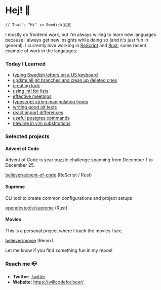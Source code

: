 # Hej! :wave:

`// That's "Hi" in Swedish` 🇸🇪

I mostly do frontend work, but I'm always willing to learn new languages because I always get new insights while doing so (and it's just fun in general). I currently love working in [ReScript](https://rescript-lang.org/) and [Rust](https://www.rust-lang.org/), some recent example of work in the langauges:

### Today I Learned

<!--START_SECTION:feed-->
* [typing Swedish letters on a US keyboard](https:&#x2F;&#x2F;willcodefor.beer&#x2F;posts&#x2F;typing-swedish-letters-on-a-us-keyboard&#x2F;)
* [update all git branches and clean up deleted ones](https:&#x2F;&#x2F;willcodefor.beer&#x2F;posts&#x2F;update-all-git-branches-and-clean-up-deleted-ones&#x2F;)
* [creating luck](https:&#x2F;&#x2F;willcodefor.beer&#x2F;posts&#x2F;creating-luck&#x2F;)
* [using intl for lists](https:&#x2F;&#x2F;willcodefor.beer&#x2F;posts&#x2F;using-intl-for-lists&#x2F;)
* [effective meetings](https:&#x2F;&#x2F;willcodefor.beer&#x2F;posts&#x2F;effective-meetings&#x2F;)
* [typescript string manipulation types](https:&#x2F;&#x2F;willcodefor.beer&#x2F;posts&#x2F;typescript-string-manipulation-types&#x2F;)
* [writing good alt texts](https:&#x2F;&#x2F;willcodefor.beer&#x2F;posts&#x2F;writing-good-alt-texts&#x2F;)
* [react import differences](https:&#x2F;&#x2F;willcodefor.beer&#x2F;posts&#x2F;react-import-differences&#x2F;)
* [useful postgres commands](https:&#x2F;&#x2F;willcodefor.beer&#x2F;posts&#x2F;useful-postgres-commands&#x2F;)
* [newline in vim substitutions](https:&#x2F;&#x2F;willcodefor.beer&#x2F;posts&#x2F;newline-in-vim-substitutions&#x2F;)
<!--END_SECTION:feed-->

### Selected projects

#### Advent of Code

Advent of Code is year puzzle challenge spanning from December 1 to December 25.

[believer/advent-of-code](https://github.com/believer/advent-of-code) (ReScript / Rust)

#### Supreme

CLI tool to create common configurations and project setups

[opendevtools/supreme](https://github.com/opendevtools/supreme) (Rust)

#### Movies

This is a personal project where I track the movies I see.

[believer/movie](https://github.com/believer/movie) (Remix)

Let me know if you find something fun in my repos!

### Reach me 📪 

- **Twitter:** [Twitter](https://twitter.com/rnattochdag)
- **Website:** https://willcodefor.beer/

